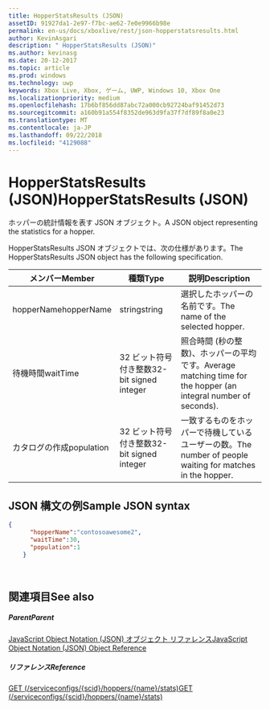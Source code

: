 ```yaml
---
title: HopperStatsResults (JSON)
assetID: 91927da1-2e97-f7bc-ae62-7e0e9966b98e
permalink: en-us/docs/xboxlive/rest/json-hopperstatsresults.html
author: KevinAsgari
description: " HopperStatsResults (JSON)"
ms.author: kevinasg
ms.date: 20-12-2017
ms.topic: article
ms.prod: windows
ms.technology: uwp
keywords: Xbox Live, Xbox, ゲーム, UWP, Windows 10, Xbox One
ms.localizationpriority: medium
ms.openlocfilehash: 17b6bf856dd87abc72a000cb92724baf91452d73
ms.sourcegitcommit: a160b91a554f8352de963d9fa37f7df89f8a0e23
ms.translationtype: MT
ms.contentlocale: ja-JP
ms.lasthandoff: 09/22/2018
ms.locfileid: "4129088"
---
```

# <a name="hopperstatsresults-json"></a><span data-ttu-id="7844f-104">HopperStatsResults (JSON)</span><span class="sxs-lookup"><span data-stu-id="7844f-104">HopperStatsResults (JSON)</span></span>
<span data-ttu-id="7844f-105">ホッパーの統計情報を表す JSON オブジェクト。</span><span class="sxs-lookup"><span data-stu-id="7844f-105">A JSON object representing the statistics for a hopper.</span></span> 
<a id="ID4EN"></a>

  
 
<span data-ttu-id="7844f-106">HopperStatsResults JSON オブジェクトでは、次の仕様があります。</span><span class="sxs-lookup"><span data-stu-id="7844f-106">The HopperStatsResults JSON object has the following specification.</span></span>
 
| <span data-ttu-id="7844f-107">メンバー</span><span class="sxs-lookup"><span data-stu-id="7844f-107">Member</span></span>| <span data-ttu-id="7844f-108">種類</span><span class="sxs-lookup"><span data-stu-id="7844f-108">Type</span></span>| <span data-ttu-id="7844f-109">説明</span><span class="sxs-lookup"><span data-stu-id="7844f-109">Description</span></span>| 
| --- | --- | --- | 
| <span data-ttu-id="7844f-110">hopperName</span><span class="sxs-lookup"><span data-stu-id="7844f-110">hopperName</span></span>| <span data-ttu-id="7844f-111">string</span><span class="sxs-lookup"><span data-stu-id="7844f-111">string</span></span>| <span data-ttu-id="7844f-112">選択したホッパーの名前です。</span><span class="sxs-lookup"><span data-stu-id="7844f-112">The name of the selected hopper.</span></span>| 
| <span data-ttu-id="7844f-113">待機時間</span><span class="sxs-lookup"><span data-stu-id="7844f-113">waitTime</span></span>| <span data-ttu-id="7844f-114">32 ビット符号付き整数</span><span class="sxs-lookup"><span data-stu-id="7844f-114">32-bit signed integer</span></span>| <span data-ttu-id="7844f-115">照合時間 (秒の整数)、ホッパーの平均です。</span><span class="sxs-lookup"><span data-stu-id="7844f-115">Average matching time for the hopper (an integral number of seconds).</span></span> | 
| <span data-ttu-id="7844f-116">カタログの作成</span><span class="sxs-lookup"><span data-stu-id="7844f-116">population</span></span>| <span data-ttu-id="7844f-117">32 ビット符号付き整数</span><span class="sxs-lookup"><span data-stu-id="7844f-117">32-bit signed integer</span></span>| <span data-ttu-id="7844f-118">一致するものをホッパーで待機しているユーザーの数。</span><span class="sxs-lookup"><span data-stu-id="7844f-118">The number of people waiting for matches in the hopper.</span></span>| 
  
<a id="ID4EW"></a>

 
## <a name="sample-json-syntax"></a><span data-ttu-id="7844f-119">JSON 構文の例</span><span class="sxs-lookup"><span data-stu-id="7844f-119">Sample JSON syntax</span></span> 
 

```json
{
      "hopperName":"contosoawesome2",
      "waitTime":30,
      "population":1
    }
  
    
```

  
<a id="ID4EGB"></a>

 
## <a name="see-also"></a><span data-ttu-id="7844f-120">関連項目</span><span class="sxs-lookup"><span data-stu-id="7844f-120">See also</span></span>
 
<a id="ID4EIB"></a>

 
##### <a name="parent"></a><span data-ttu-id="7844f-121">Parent</span><span class="sxs-lookup"><span data-stu-id="7844f-121">Parent</span></span> 

[<span data-ttu-id="7844f-122">JavaScript Object Notation (JSON) オブジェクト リファレンス</span><span class="sxs-lookup"><span data-stu-id="7844f-122">JavaScript Object Notation (JSON) Object Reference</span></span>](atoc-xboxlivews-reference-json.md)

  
<a id="ID4EUB"></a>

 
##### <a name="reference"></a><span data-ttu-id="7844f-123">リファレンス</span><span class="sxs-lookup"><span data-stu-id="7844f-123">Reference</span></span> 

[<span data-ttu-id="7844f-124">GET (/serviceconfigs/{scid}/hoppers/{name}/stats)</span><span class="sxs-lookup"><span data-stu-id="7844f-124">GET (/serviceconfigs/{scid}/hoppers/{name}/stats)</span></span>](../uri/matchtickets/uri-serviceconfigsscidhoppershoppernamestatsget.md)

   